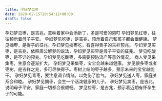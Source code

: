 ```yaml
---
title: 孕妇梦见枣
date: 2020-02-15T20:54:12+08:00
draft: false
---
```


孕妇梦见枣，是吉兆，意味着家中会添新丁，多是可爱的男叮
孕妇梦见红枣，往往预示着母子平安。
孕妇梦见吃枣，是吉兆，预示着自己和孩子都会很健康。
梦见摘枣，是得子的征兆。孕妇梦见摘枣吃，有喜得贵子的吉祥预兆。
孕妇梦见买枣，是吉兆，依照周公解梦的说法，孕妇梦见买早是母子平安的征兆。
梦见吃酸枣，是不详的预兆。孕妇梦见吃酸枣，多需要预防流产等意外情况。
商人梦见采集枣，生意会逐渐扩大。
孕妇梦见采集枣，宝宝会越来越健康。
梦见很多枣或者枣树，是吉祥之兆，多可尽快得子。枣树上结的枣子越多，预示未来的宝宝越能干。
孕妇梦见青枣，要注意调节情绪，以免伤了胎气。
孕妇梦见送人枣，家庭关系会和睦。
孕妇梦见摘枣，会生一个活泼健康的儿子。
孕妇梦见卖枣，是吉兆，说明母子平安，家庭一切都会很顺畅。
梦见捡枣，是吉兆，预示着近期有怀孕生子的可能。